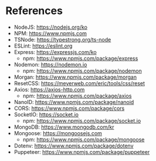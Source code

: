 # References

- NodeJS: https://nodejs.org/ko
- NPM: https://www.npmjs.com
- TSNode: https://typestrong.org/ts-node
- ESLint: https://eslint.org
- Express: https://expressjs.com/ko
  - npm: https://www.npmjs.com/package/express
- Nodemon: https://nodemon.io
  - npm: https://www.npmjs.com/package/nodemon
- Morgan: https://www.npmjs.com/package/morgan
- ResetCSS: https://meyerweb.com/eric/tools/css/reset
- Axios: https://axios-http.com
  - npm: https://www.npmjs.com/package/axios
- NanoID: https://www.npmjs.com/package/nanoid
- CORS: https://www.npmjs.com/package/cors
- SocketIO: https://socket.io
  - npm: https://www.npmjs.com/package/socket.io
- MongoDB: https://www.mongodb.com/kr
- Mongoose: https://mongoosejs.com
  - npm: https://www.npmjs.com/package/mongoose
- Dotenv: https://www.npmjs.com/package/dotenv
- Puppeteer: https://www.npmjs.com/package/puppeteer
